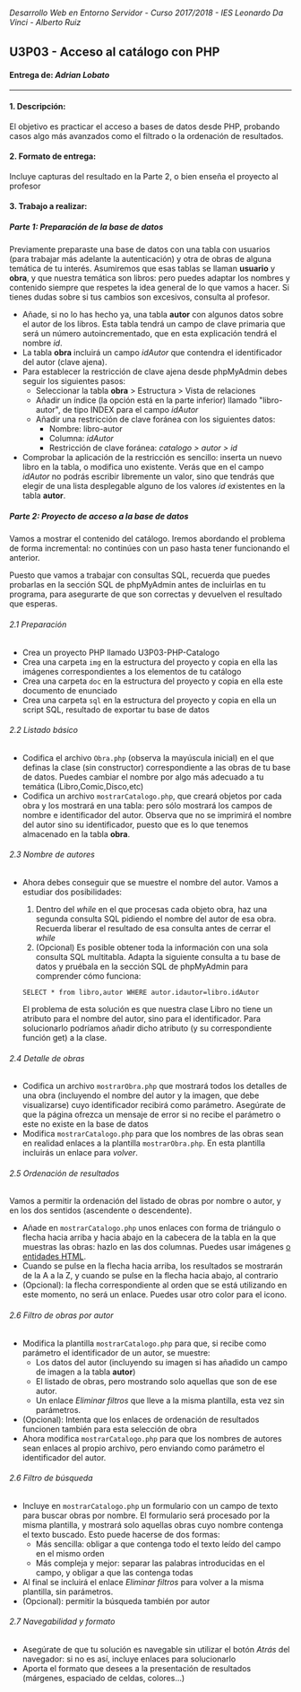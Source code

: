 ###### *Desarrollo Web en Entorno Servidor - Curso 2017/2018 - IES Leonardo Da Vinci - Alberto Ruiz*
## U3P03 - Acceso al catálogo con PHP
#### Entrega de: *Adrian Lobato*
----
#### 1. Descripción:

El objetivo es practicar el acceso a bases de datos desde PHP, probando casos algo más avanzados como el filtrado o la ordenación de resultados.

#### 2. Formato de entrega:

Incluye capturas del resultado en la Parte 2, o bien enseña el proyecto al profesor

#### 3. Trabajo a realizar:

##### Parte 1: Preparación de la base de datos

Previamente preparaste una base de datos con una tabla con usuarios (para trabajar más adelante la autenticación) y otra de obras de alguna temática de tu interés. Asumiremos que esas tablas se llaman  **usuario** y **obra**, y que nuestra temática son libros: pero puedes adaptar los nombres y contenido siempre que respetes la idea general de lo que vamos a hacer. Si tienes dudas sobre si tus cambios son excesivos, consulta al profesor.
* Añade, si no lo has hecho ya, una tabla **autor** con algunos datos sobre el autor de los libros. Esta tabla tendrá un campo de clave primaria que será un número autoincrementado, que en esta explicación tendrá el nombre *id*.
* La tabla **obra** incluirá un campo *idAutor* que contendra el identificador del autor (clave ajena).
* Para establecer la restricción de clave ajena desde phpMyAdmin debes seguir los siguientes pasos:
  * Seleccionar la tabla **obra** > Estructura > Vista de relaciones
  * Añadir un índice (la opción está en la parte inferior) llamado "libro-autor", de tipo INDEX para el campo *idAutor*
  * Añadir una restricción de clave foránea con los siguientes datos:
    * Nombre: libro-autor
    * Columna: *idAutor*
    * Restricción de clave foránea: *catalogo > autor > id*
* Comprobar la aplicación de la restricción es sencillo: inserta un nuevo libro en la tabla, o modifica uno existente. Verás que en el campo *idAutor* no podrás escribir libremente un valor, sino que tendrás que elegir de una lista desplegable alguno de los valores *id* existentes en la tabla **autor**.


##### Parte 2: Proyecto de acceso a la base de datos

Vamos a mostrar el contenido del catálogo. Iremos abordando el problema de forma incremental: no continúes con un paso hasta tener funcionando el anterior.

Puesto que vamos a trabajar con consultas SQL, recuerda que puedes probarlas en la sección SQL de phpMyAdmin antes de incluirlas en tu programa, para asegurarte de que son correctas y devuelven el resultado que esperas.

###### 2.1 Preparación
* Crea un proyecto PHP llamado U3P03-PHP-Catalogo
* Crea una carpeta `img` en la estructura del proyecto y copia en ella las imágenes correspondientes a los elementos de tu catálogo
* Crea una carpeta `doc` en la estructura del proyecto y copia en ella este documento de enunciado
* Crea una carpeta `sql` en la estructura del proyecto y copia en ella un script SQL, resultado de exportar tu base de datos

###### 2.2 Listado básico
* Codifica el archivo `Obra.php` (observa la mayúscula inicial) en el que definas la clase (sin constructor) correspondiente a las obras de tu base de datos. Puedes cambiar el nombre por algo más adecuado a tu temática (Libro,Comic,Disco,etc)
* Codifica un archivo `mostrarCatalogo.php`, que creará objetos por cada obra y los mostrará en una tabla: pero sólo mostrará los campos de nombre e identificador del autor. Observa que no se imprimirá el nombre del autor sino su identificador, puesto que es lo que tenemos almacenado en la tabla **obra**.

###### 2.3 Nombre de autores

* Ahora debes conseguir que se muestre el nombre del autor. Vamos a estudiar dos posibilidades:
  1. Dentro del *while* en el que procesas cada objeto obra, haz una segunda consulta SQL pidiendo el nombre del autor de esa obra. Recuerda liberar el resultado de esa consulta antes de cerrar el *while*
  2. (Opcional) Es posible obtener toda la información con una sola consulta SQL multitabla. Adapta la siguiente consulta a tu base de datos y pruébala en la sección SQL de phpMyAdmin para comprender cómo funciona:

    `SELECT * from libro,autor WHERE autor.idautor=libro.idAutor`

    El problema de esta solución es que nuestra clase Libro no tiene un atributo para el nombre del autor, sino para el identificador. Para solucionarlo podríamos añadir dicho atributo (y su correspondiente función get) a la clase.

###### 2.4 Detalle de obras

* Codifica un archivo `mostrarObra.php` que mostrará todos los detalles de una obra (incluyendo el nombre del autor y la imagen, que debe visualizarse) cuyo identificador recibirá como parámetro. Asegúrate de que la página ofrezca un mensaje de error si no recibe el parámetro o este no existe en la base de datos
* Modifica `mostrarCatalogo.php` para que los nombres de las obras sean en realidad enlaces a la plantilla `mostrarObra.php`. En esta plantilla incluirás un enlace para *volver*.

###### 2.5 Ordenación de resultados
Vamos a permitir la ordenación del listado de obras por nombre o autor, y en los dos sentidos (ascendente o descendente).
* Añade en `mostrarCatalogo.php` unos enlaces con forma de triángulo o flecha hacia arriba y hacia abajo en la cabecera de la tabla en la que muestras las obras: hazlo en las dos columnas. Puedes usar imágenes [o entidades HTML](http://www.w3schools.com/charsets/ref_utf_geometric.asp).
* Cuando se pulse en la flecha hacia arriba, los resultados se mostrarán de la A a la Z, y cuando se pulse en la flecha hacia abajo, al contrario
* (Opcional): la flecha correspondiente al orden que se está utilizando en este momento, no será un enlace. Puedes usar otro color para el icono.

###### 2.6 Filtro de obras por autor
* Modifica la plantilla `mostrarCatalogo.php` para que, si recibe como parámetro el identificador de un autor, se muestre:
  * Los datos del autor (incluyendo su imagen si has añadido un campo de imagen a la tabla **autor**)
  * El listado de obras, pero mostrando solo aquellas que son de ese autor.
  * Un enlace *Eliminar filtros* que lleve a la misma plantilla, esta vez sin parámetros.
* (Opcional): Intenta que los enlaces de ordenación de resultados funcionen también para esta selección de obra
* Ahora modifica `mostrarCatalogo.php` para que los nombres de autores sean enlaces al propio archivo, pero enviando como parámetro el identificador del autor.

###### 2.6 Filtro de búsqueda
* Incluye en `mostrarCatalogo.php` un formulario con un campo de texto para buscar obras por nombre. El formulario será procesado por la misma plantilla, y mostrará solo aquellas obras cuyo nombre contenga el texto buscado. Esto puede hacerse de dos formas:
  * Más sencilla: obligar a que contenga todo el texto leído del campo en el mismo orden
  * Más compleja y mejor: separar las palabras introducidas en el campo, y obligar a que las contenga todas
* Al final se incluirá el enlace *Eliminar filtros* para volver a la misma plantilla, sin parámetros.
* (Opcional): permitir la búsqueda también por autor

###### 2.7 Navegabilidad y formato
* Asegúrate de que tu solución es navegable sin utilizar el botón *Atrás* del navegador: si no es así, incluye enlaces para solucionarlo
* Aporta el formato que desees a la presentación de resultados (márgenes, espaciado de celdas, colores...)
